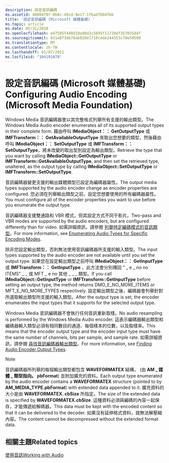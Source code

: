 ```yaml
---
description: 設定音訊編碼
ms.assetid: 40004f07-0b8c-49cd-9e17-1f6ad7604fbb
title: '設定音訊編碼 (Microsoft 媒體基礎) '
ms.topic: article
ms.date: 05/31/2018
ms.openlocfilehash: e47595f440d10ad0d3c5695f117204f357035d4f
ms.sourcegitcommit: 831e8f3db78ab820e1710cede244553c70e50500
ms.translationtype: MT
ms.contentlocale: zh-TW
ms.lasthandoff: 01/07/2021
ms.locfileid: "104191078"
---
```

# <a name="configuring-audio-encoding-microsoft-media-foundation"></a><span data-ttu-id="4c1b6-103">設定音訊編碼 (Microsoft 媒體基礎) </span><span class="sxs-lookup"><span data-stu-id="4c1b6-103">Configuring Audio Encoding (Microsoft Media Foundation)</span></span>

<span data-ttu-id="4c1b6-104">Windows Media 音訊編碼器會以其完整格式列舉所有支援的輸出類型。</span><span class="sxs-lookup"><span data-stu-id="4c1b6-104">The Windows Media Audio encoder enumerates all of its supported output types in their complete form.</span></span> <span data-ttu-id="4c1b6-105">藉由呼叫 **IMediaObject：： GetOutputType** 或 **IMFTransform：： GetAvailableOutputType** 來取出您想要的類型，然後藉由呼叫 **IMediaObject：： SetOutputType** 或 **IMFTransform：： SetOutputType**，將未改變的取出型別設定為輸出類型。</span><span class="sxs-lookup"><span data-stu-id="4c1b6-105">Retrieve the type that you want by calling **IMediaObject::GetOutputType** or **IMFTransform::GetAvailableOutputType**, and then set the retrieved type, unaltered, as the output type by calling **IMediaObject::SetOutputType** or **IMFTransform::SetOutputType**.</span></span>

<span data-ttu-id="4c1b6-106">音訊編碼器變更支援的輸出媒體類型已設定為編碼器屬性。</span><span class="sxs-lookup"><span data-stu-id="4c1b6-106">The output media types supported by the audio encoder change as encoder properties are configured.</span></span> <span data-ttu-id="4c1b6-107">您必須在列舉輸出類型之前，設定您想要使用的所有編碼器屬性。</span><span class="sxs-lookup"><span data-stu-id="4c1b6-107">You must configure all of the encoder properties you want to use before you enumerate the output type.</span></span>

<span data-ttu-id="4c1b6-108">音訊編碼器支援雙通路和 VBR 模式，但其設定方式不同于影片。</span><span class="sxs-lookup"><span data-stu-id="4c1b6-108">Two-pass and VBR modes are supported by the audio encoders, but are configured differently than for video.</span></span> <span data-ttu-id="4c1b6-109">如需詳細資訊，請參閱 [列舉特定編碼模式的音訊類型](enumeratingaudiotypesforspecificencodingmodes.md)。</span><span class="sxs-lookup"><span data-stu-id="4c1b6-109">For more information, see [Enumerating Audio Types for Specific Encoding Modes](enumeratingaudiotypesforspecificencodingmodes.md).</span></span>

<span data-ttu-id="4c1b6-110">除非您設定輸出類型，否則無法使用音訊編碼器所支援的輸入類型。</span><span class="sxs-lookup"><span data-stu-id="4c1b6-110">The input types supported by the audio encoder are not available until you set the output type.</span></span> <span data-ttu-id="4c1b6-111">如果您在設定輸出類型之前呼叫 **IMediaObject：： GetInputType** 或 **IMFTransform：： GetInputType** ，此方法會分別傳回 " \_ e \_ no no ITEMS" \_ \_ 或 MFT \_ e no 其他 \_ \_ \_ 類型。</span><span class="sxs-lookup"><span data-stu-id="4c1b6-111">If you call **IMediaObject::GetInputType** or **IMFTransform::GetInputType** before setting an output type, the method returns DMO\_E\_NO\_MORE\_ITEMS or MFT\_E\_NO\_MORE\_TYPES respectively.</span></span> <span data-ttu-id="4c1b6-112">設定輸出類型之後，編碼器會列舉針對所選取輸出類型所支援的輸入類型。</span><span class="sxs-lookup"><span data-stu-id="4c1b6-112">After the output type is set, the encoder enumerates the input types that it supports for the selected output type.</span></span>

<span data-ttu-id="4c1b6-113">Windows Media 音訊編碼器不會執行任何音訊重新取樣。</span><span class="sxs-lookup"><span data-stu-id="4c1b6-113">No audio resampling is performed by the Windows Media Audio encoder.</span></span> <span data-ttu-id="4c1b6-114">這表示編碼器輸出類型和編碼器輸入類型必須有相同數目的通道、每個樣本的位數，以及取樣率。</span><span class="sxs-lookup"><span data-stu-id="4c1b6-114">This means that the encoder output type and the encoder input type must have the same number of channels, bits per sample, and sample rate.</span></span> <span data-ttu-id="4c1b6-115">如需詳細資訊，請參閱 [尋找音訊編碼器輸出類型](findingaudioencoderoutputtypes.md)。</span><span class="sxs-lookup"><span data-stu-id="4c1b6-115">For more information, see [Finding Audio Encoder Output Types](findingaudioencoderoutputtypes.md).</span></span>

> [!Note]  
>    <span data-ttu-id="4c1b6-116">音訊編碼器所列舉的每個輸出類型都包含 **WAVEFORMATEX** 結構， (由 **AM \_ 媒體 \_ 類型指向。 pbFormat**) 並附加擴充的資料。</span><span class="sxs-lookup"><span data-stu-id="4c1b6-116">Each output type enumerated by the audio encoder contains a **WAVEFORMATEX** structure (pointed to by **AM\_MEDIA\_TYPE.pbFormat**) with extended data appended to it.</span></span> <span data-ttu-id="4c1b6-117">擴充資料的大小是由 **WAVEFORMATEX. cbSize** 所指定。</span><span class="sxs-lookup"><span data-stu-id="4c1b6-117">The size of the extended data is specified by **WAVEFORMATEX.cbSize**.</span></span> <span data-ttu-id="4c1b6-118">這種資料必須與編碼的內容一起保存，才能傳遞給解碼器。</span><span class="sxs-lookup"><span data-stu-id="4c1b6-118">This data must be kept with the encoded content so that it can be delivered to the decoder.</span></span> <span data-ttu-id="4c1b6-119">如果沒有延伸格式資料，就無法解壓縮內容。</span><span class="sxs-lookup"><span data-stu-id="4c1b6-119">The content cannot be decompressed without the extended format data.</span></span>

 

## <a name="related-topics"></a><span data-ttu-id="4c1b6-120">相關主題</span><span class="sxs-lookup"><span data-stu-id="4c1b6-120">Related topics</span></span>

<dl> <dt>

[<span data-ttu-id="4c1b6-121">使用音訊</span><span class="sxs-lookup"><span data-stu-id="4c1b6-121">Working with Audio</span></span>](workingwithaudio.md)
</dt> </dl>

 

 



